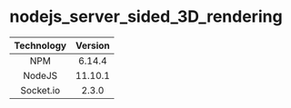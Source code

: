 # nodejs_server_sided_3D_rendering

| Technology | Version |
|:----------:|:-------:|
|     NPM    |  6.14.4 |
|   NodeJS   | 11.10.1 |
|  Socket.io |  2.3.0  |
